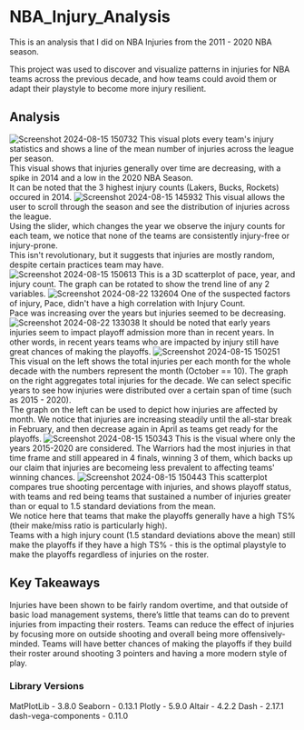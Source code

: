 # NBA_Injury_Analysis
This is an analysis that I did on NBA Injuries from the 2011 - 2020 NBA season.

This project was used to discover and visualize patterns in injuries for NBA teams across the previous decade, and how teams could avoid them or adapt their playstyle to become more injury resilient.

## Analysis
![Screenshot 2024-08-15 150732](https://github.com/user-attachments/assets/d0e3f0de-4eb9-42c6-acbd-3d27c9cb8364)
This visual plots every team's injury statistics and shows a line of the mean number of injuries across the league per season.\
This visual shows that injuries generally over time are decreasing, with a spike in 2014 and a low in the 2020 NBA Season. \
It can be noted that the 3 highest injury counts (Lakers, Bucks, Rockets) occured in 2014.
![Screenshot 2024-08-15 145932](https://github.com/user-attachments/assets/b29be0ff-047d-4742-b6b7-4616fed87b76)
This visual allows the user to scroll through the season and see the distribution of injuries across the league. \
Using the slider, which changes the year we observe the injury counts for each team, we notice that none of the teams are consistently injury-free or injury-prone. \
This isn't revolutionary, but it suggests that injuries are mostly random, despite certain practices team may have. \
![Screenshot 2024-08-15 150613](https://github.com/user-attachments/assets/6fa112cb-4b96-4f89-9d9a-12113c0fa429)
This is a 3D scatterplot of pace, year, and injury count. The graph can be rotated to show the trend line of any 2 variables. 
![Screenshot 2024-08-22 132604](https://github.com/user-attachments/assets/f43bbf12-16a7-4e14-8841-d0417b28a94f)
One of the suspected factors of injury, Pace, didn't have a high correlation with Injury Count. \
Pace was increasing over the years but injuries seemed to be decreasing.
![Screenshot 2024-08-22 133038](https://github.com/user-attachments/assets/537760ca-5ff0-474d-8e84-a9e22de08a5f)
It should be noted that early years injuries seem to impact playoff admission more than in recent years. In other words, in recent years teams who are impacted by injury still have great chances of making the playoffs.
![Screenshot 2024-08-15 150251](https://github.com/user-attachments/assets/67bb5e92-7640-4be1-9ae3-bcb00373b0a4)
This visual on the left shows the total injuries per each month for the whole decade with the numbers represent the month (October == 10). The graph on the right aggregates total injuries for the decade. We can select specific years to see how injuries were distributed over a certain span of time (such as 2015 - 2020). \
The graph on the left can be used to depict how injuries are affected by month. We notice that injuries are increasing steadily until the all-star break in February, and then decrease again in April as teams get ready for the playoffs.
![Screenshot 2024-08-15 150343](https://github.com/user-attachments/assets/dafedcb0-0ba3-4bdf-a131-0ff8b3f29ebf)
This is the visual where only the years 2015-2020 are considered. The Warriors had the most injuries in that time frame and still appeared in 4 finals, winning 3 of them, which backs up our claim that injuries are becomeing less prevalent to affecting teams' winning chances.
![Screenshot 2024-08-15 150443](https://github.com/user-attachments/assets/f45263f7-0bcd-4f49-86db-7b072025bb84)
This scatterplot compares true shooting percentage with injuries, and shows playoff status, with teams and red being teams that sustained a number of injuries greater than or equal to 1.5 standard deviations from the mean. \
We notice here that teams that make the playoffs generally have a high TS% (their make/miss ratio is particularly high). \
Teams with a high injury count (1.5 standard deviations above the mean) still make the playoffs if they have a high TS% - this is the optimal playstyle to make the playoffs regardless of injuries on the roster.

## Key Takeaways
Injuries have been shown to be fairly random overtime, and that outside of basic load management systems, there’s little that teams can do to prevent injuries from impacting their rosters.
Teams can reduce the effect of injuries by focusing more on outside shooting and overall being more offensively-minded.
Teams will have better chances of making the playoffs if they build their roster around shooting 3 pointers and having a more modern style of play.

### Library Versions
MatPlotLib - 3.8.0
Seaborn - 0.13.1
Plotly - 5.9.0
Altair - 4.2.2
Dash - 2.17.1
dash-vega-components - 0.11.0
